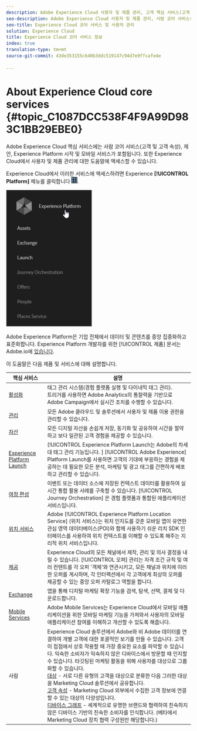 ```yaml
---
description: Adobe Experience Cloud 사용자 및 제품 관리, 고객 핵심 서비스(고객 및 고객 속성), 고객 여정 통합, 제안, 장소, 45개 경험 플랫폼 시작 및 모바일 서비스에 대해 알아보십시오.
seo-description: Adobe Experience Cloud 사용자 및 제품 관리, 사람 코어 서비스(고객 및 고객 속성), 오퍼, 경험 플랫폼 시작 및 모바일 서비스에 대해 알아보십시오.
seo-title: Experience Cloud 코어 서비스 및 사용자 관리
solution: Experience Cloud
title: Experience Cloud 코어 서비스 정보
index: true
translation-type: tm+mt
source-git-commit: 43de353155c640b3ddc519147c94d7e9ffcafe4e

---
```



# About Experience Cloud core services {#topic_C1087DCC538F4F9A99D983C1BB29EBE0}

Adobe Experience Cloud 핵심 서비스에는 사람 코어 서비스(고객 및 고객 속성), 제안, Experience Platform 시작 및 모바일 서비스가 포함됩니다. 또한 Experience Cloud에서 사용자 및 제품 관리에 대한 도움말에 액세스할 수 있습니다.

Experience Cloud에서 이러한 서비스에 액세스하려면 Experience **[!UICONTROL Platform]** 메뉴를 클릭합니다 ![](assets/menu-icon.png).

![](assets/platform-core-services.png)

Adobe Experience Platform은 기업 전체에서 데이터 및 콘텐츠를 중앙 집중화하고 표준화합니다. Experience Platform 개발자를 위한 [!UICONTROL 제품] 문서는 Adobe.io에 [있습니다](https://www.adobe.io/apis/experienceplatform/home/services.html).

이 도움말은 다음 제품 및 서비스에 대해 설명합니다.

| 핵심 서비스 | 설명 |
|--- |--- |
| [활성화](activation/activation.md) | 태그 관리 시스템(경험 플랫폼 실행 및 다이내믹 태그 관리).<br>트리거를 사용하면 Adobe Analytics의 통찰력을 기반으로 Adobe Campaign에서 실시간 조치를 수행할 수 있습니다. |
| [관리](admin-getting-started/admin-getting-started.md) | 모든 Adobe 클라우드 및 솔루션에서 사용자 및 제품 이용 권한을 관리할 수 있습니다. |
| [자산](experience-cloud-assets/experience-cloud-assets.md) | 모든 디지털 자산을 손쉽게 저장, 동기화 및 공유하여 시간을 절약하고 보다 일관된 고객 경험을 제공할 수 있습니다. |
| [Experience Platform Launch](https://docs.adobe.com/content/help/en/launch/using/overview.html) | [!UICONTROL Experience Platform Launch는 Adobe의 차세대 태그 관리 기능입니다. ] [!UICONTROL Adobe Experience] Platform Launch를 사용하면 고객의 기대에 부응하는 경험을 제공하는 데 필요한 모든 분석, 마케팅 및 광고 태그를 간편하게 배포하고 관리할 수 있습니다. |
| [여정 편성](https://docs.adobe.com/content/help/en/journeys/using/journey-orchestration-home.html) | 이벤트 또는 데이터 소스에 저장된 컨텍스트 데이터를 활용하여 실시간 통합 활용 사례를 구축할 수 있습니다. [!UICONTROL Journey Orchestration] 은 경험 플랫폼과 통합된 애플리케이션 서비스입니다. |
| [위치 서비스](https://docs.adobe.com/content/help/en/places/using/home.html) | Adobe [!UICONTROL Experience Platform Location Service] (위치 서비스)는 위치 인지도를 갖춘 모바일 앱이 유연한 관심 영역 데이터베이스(POI)와 함께 사용하기 쉬운 리치 SDK 인터페이스를 사용하여 위치 컨텍스트를 이해할 수 있도록 해주는 지리적 위치 서비스입니다. |
| [제공](offer-management/getting-started.md) | Experience Cloud의 모든 채널에서 제작, 관리 및 의사 결정을 내릴 수 있습니다. [!UICONTROL 오퍼] 관리는 자격 조건 규칙 및 여러 컨텐트를 각 오퍼 &#39;객체&#39;와 연관시키고, 모든 채널과 위치에 이러한 오퍼를 게시하며, 각 인터랙션에서 각 고객에게 최상의 오퍼를 제공할 수 있는 중앙 오퍼 카탈로그 역할을 합니다. |
| [Exchange](exchange.md) | 앱을 통해 디지털 마케팅 확장 기능을 검색, 탐색, 선택, 결제 및 다운로드합니다. |
| [Mobile Services](https://docs.adobe.com/content/help/en/mobile-services/using/home.html) | Adobe Mobile Services는 Experience Cloud에서 모바일 애플리케이션을 위한 모바일 마케팅 기능을 가져와서 사용자의 모바일 애플리케이션 참여를 이해하고 개선할 수 있도록 해줍니다. |
| 사람 | Experience Cloud 솔루션에서 Adobe와 비 Adobe 데이터를 연결하여 개별 고객에 대한 포괄적인 보기를 만들 수 있습니다. 고객이 접점에서 상호 작용할 때 가장 중요한 요소를 파악할 수 있습니다. 익숙한 소비자가 익숙하지 않은 디바이스에서 방문할 때 인지할 수 있습니다. 타깃팅된 마케팅 활동을 위해 사용자를 대상으로 그룹화할 수 있습니다.<br>[대상](audience-library/audience-library.md) - 서로 다른 유형의 고객을 대상으로 분류한 다음 그러한 대상을 Marketing Cloud 솔루션에서 공유합니다.<br>[고객 속성](attributes/attributes.md) - Marketing Cloud 외부에서 수집한 고객 정보에 연결할 수 있는 대상의 다양성입니다.<br>[디바이스 그래프](https://landing.adobe.com/en/na/events/summit/275658-summit-co-op.html) - 세계적으로 유명한 브랜드와 협력하여 친숙하지 않은 디바이스 기반의 친숙한 소비자를 인식합니다. (베타에서 Marketing Cloud 장치 협력 구성원만 해당합니다.) |
